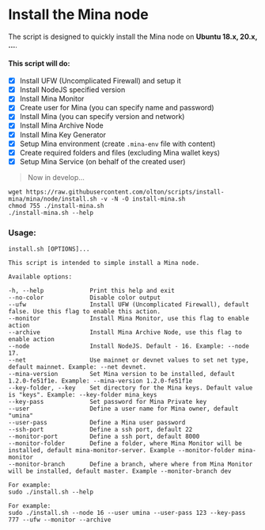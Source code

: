 # Install the Mina node

The script is designed to quickly install the Mina node on **Ubuntu 18.x, 20.x, ...**. 

#### This script will do:

- [x] Install UFW (Uncomplicated Firewall) and setup it
- [x] Install NodeJS specified version
- [x] Install Mina Monitor
- [x] Create user for Mina (you can specify name and password)
- [x] Install Mina (you can specify version and network)
- [x] Install Mina Archive Node
- [x] Install Mina Key Generator
- [x] Setup Mina environment (create `.mina-env` file with content)
- [x] Create required folders and files (excluding Mina wallet keys)
- [x] Setup Mina Service (on behalf of the created user)

> Now in develop...

```shell
wget https://raw.githubusercontent.com/olton/scripts/install-mina/mina/node/install.sh -v -N -O install-mina.sh
chmod 755 ./install-mina.sh
./install-mina.sh --help
```

### Usage:
```
install.sh [OPTIONS]...

This script is intended to simple install a Mina node.

Available options:

-h, --help             Print this help and exit
--no-color             Disable color output
--ufw                  Install UFW (Uncomplicated Firewall), default false. Use this flag to enable this action.
--monitor              Install Mina Monitor, use this flag to enable action
--archive              Install Mina Archive Node, use this flag to enable action
--node                 Install NodeJS. Default - 16. Example: --node 17.
--net                  Use mainnet or devnet values to set net type, default mainnet. Example: --net devnet.
--mina-version         Set Mina version to be installed, default 1.2.0-fe51f1e. Example: --mina-version 1.2.0-fe51f1e
--key-folder, --key    Set directory for the Mina keys. Default value is "keys". Example: --key-folder mina_keys
--key-pass             Set password for Mina Private key
--user                 Define a user name for Mina owner, default "umina"
--user-pass            Define a Mina user password
--ssh-port             Define a ssh port, default 22
--monitor-port         Define a ssh port, default 8000
--monitor-folder       Define a folder, where Mina Monitor will be installed, default mina-monitor-server. Example --monitor-folder mina-monitor
--monitor-branch       Define a branch, where where from Mina Monitor will be installed, default master. Example --monitor-branch dev

For example:
sudo ./install.sh --help

For example:
sudo ./install.sh --node 16 --user umina --user-pass 123 --key-pass 777 --ufw --monitor --archive
```